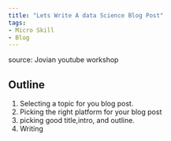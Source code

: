 ```yaml
---
title: "Lets Write A data Science Blog Post"
tags:
- Micro Skill
- Blog
---
```

source: Jovian youtube workshop

## Outline
1. Selecting a topic for you blog post.
2. Picking the right platform for your blog post
3. picking good title,intro, and outline.
4. Writing
